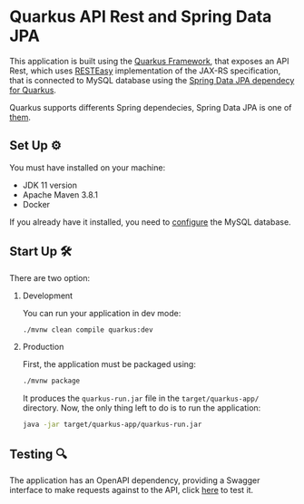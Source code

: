 # Quarkus API Rest and Spring Data JPA

This application is built using the [Quarkus Framework](https://quarkus.io/), that exposes an API Rest, which uses [RESTEasy](https://resteasy.dev/) implementation of the JAX-RS specification, that is connected to MySQL database using the [Spring Data JPA dependecy for Quarkus](https://quarkus.io/guides/spring-data-jpa).

Quarkus supports differents Spring dependecies, Spring Data JPA is one of [them](https://quarkus.io/guides/spring-data-jpa#more-spring-guides).

## Set Up ⚙

You must have installed on your machine:
* JDK 11 version
* Apache Maven 3.8.1
* Docker

If you already have it installed, you need to [configure](https://github.com/MasterCloudApps-Projects/QuarkusMutiny_vs_ReactorSpring/tree/main/setup#configuring-the-mysql-database-) the MySQL database.

## Start Up 🛠

There are two option:

1. Development

    You can run your application in dev mode:

    ```bash
    ./mvnw clean compile quarkus:dev
    ```

2. Production

    First, the application must be packaged using:

    ```bash
    ./mvnw package
    ```

    It produces the `quarkus-run.jar` file in the `target/quarkus-app/` directory. Now, the only thing left to do is to run the application:

    ```bash
    java -jar target/quarkus-app/quarkus-run.jar
    ```

## Testing 🔍

The application has an OpenAPI dependency, providing a Swagger interface to make requests against to the API, click [here](http://localhost:8080/swagger-ui/) to test it.